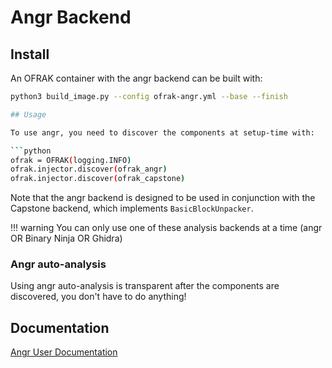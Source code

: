 # Angr Backend

## Install

An OFRAK container with the angr backend can be built with:
```bash
python3 build_image.py --config ofrak-angr.yml --base --finish

## Usage

To use angr, you need to discover the components at setup-time with:

```python
ofrak = OFRAK(logging.INFO)
ofrak.injector.discover(ofrak_angr)
ofrak.injector.discover(ofrak_capstone)
```

Note that the angr backend is designed to be used in conjunction with the Capstone backend, which implements `BasicBlockUnpacker`.

!!! warning
    You can only use one of these analysis backends at a time (angr OR Binary Ninja OR Ghidra)

### Angr auto-analysis

Using angr auto-analysis is transparent after the components are discovered, you don't 
have to do anything!

## Documentation

[Angr User Documentation](https://docs.angr.io/)

